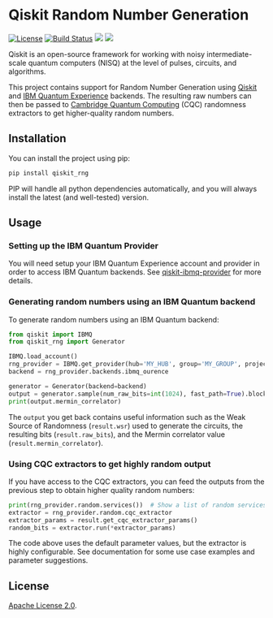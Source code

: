 # Qiskit Random Number Generation

[![License](https://img.shields.io/github/license/Qiskit/qiskit-ignis.svg?style=popout-square)](https://opensource.org/licenses/Apache-2.0)
[![Build Status](https://github.com/qiskit-community/qiskit_rng/workflows/Tests/badge.svg?style=popout-square)](https://github.com/qiskit-community/qiskit_rng/actions)
[![](https://img.shields.io/github/release/qiskit-community/qiskit_rng.svg?style=popout-square)](https://github.com/qiskit-community/qiskit_rng/releases)
[![](https://img.shields.io/pypi/dm/qiskit_rng.svg?style=popout-square)](https://pypi.org/project/qiskit_rng/)

Qiskit is an open-source framework for working with noisy intermediate-scale
quantum computers (NISQ) at the level of pulses, circuits, and algorithms.

This project contains support for Random Number Generation using [Qiskit] 
and [IBM Quantum Experience] backends. The 
resulting raw numbers can then be passed to [Cambridge Quantum Computing] (CQC)
randomness extractors to get higher-quality random numbers.

## Installation

You can install the project using pip:

```bash
pip install qiskit_rng
```

PIP will handle all python dependencies automatically, and you will always
install the latest (and well-tested) version.


## Usage

### Setting up the IBM Quantum Provider

You will need setup your IBM Quantum Experience account and provider in order to 
access IBM Quantum backends. See [qiskit-ibmq-provider](https://github.com/Qiskit/qiskit-ibmq-provider)
for more details.

### Generating random numbers using an IBM Quantum backend

To generate random numbers using an IBM Quantum backend:

```python
from qiskit import IBMQ
from qiskit_rng import Generator

IBMQ.load_account()
rng_provider = IBMQ.get_provider(hub='MY_HUB', group='MY_GROUP', project='MY_PROJECT')
backend = rng_provider.backends.ibmq_ourence

generator = Generator(backend=backend)
output = generator.sample(num_raw_bits=int(1024), fast_path=True).block_until_ready()
print(output.mermin_correlator)
```

The `output` you get back contains useful information such as the 
Weak Source of Randomness (`result.wsr`) used to generate the circuits, the resulting bits 
(`result.raw_bits`), and the Mermin correlator value (`result.mermin_correlator`). 


### Using CQC extractors to get highly random output
 
If you have access to the CQC extractors, you can feed the outputs from the previous
step to obtain higher quality random numbers:

```python
print(rng_provider.random.services())  # Show a list of random services you have access to.
extractor = rng_provider.random.cqc_extractor
extractor_params = result.get_cqc_extractor_params()
random_bits = extractor.run(*extractor_params)
```

The code above uses the default parameter values, but the extractor is highly 
configurable. See documentation for some use case examples and parameter suggestions.

## License

[Apache License 2.0].


[Qiskit]: https://qiskit.org
[IBM Quantum Experience]: https://quantum-computing.ibm.com
[Cambridge Quantum Computing]: https://cambridgequantum.com
[Apache License 2.0]: https://github.com/qiskit-community/qiskit_rng/blob/master/LICENSE.txt
